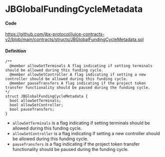 # JBGlobalFundingCycleMetadata

#### Code

https://github.com/jbx-protocol/juice-contracts-v2/blob/main/contracts/structs/JBGlobalFundingCycleMetadata.sol

#### Definition

```
/** 
  @member allowSetTerminals A flag indicating if setting terminals should be allowed during this funding cycle.
  @member allowSetController A flag indicating if setting a new controller should be allowed during this funding cycle.
  @member pauseTransfers A flag indicating if the project token transfer functionality should be paused during the funding cycle.
*/
struct JBGlobalFundingCycleMetadata {
  bool allowSetTerminals;
  bool allowSetController;
  bool pauseTransfers;
}

```

* `allowSetTerminals` is a flag indicating if setting terminals should be allowed during this funding cycle.
* `allowSetController` is a flag indicating if setting a new controller should be allowed during this funding cycle.
* `pauseTransfers` is a flag indicating if the project token transfer functionality should be paused during the funding cycle.